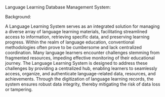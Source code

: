Language Learning Database Management System:

Background:

A Language Learning System serves as an integrated solution for managing a diverse array of language learning materials, facilitating streamlined access to information, retrieving specific data, and preserving learning progress. Within the realm of language education, conventional methodologies often prove to be cumbersome and lack centralized coordination. Many language learners encounter challenges stemming from fragmented resources, impeding effective monitoring of their educational journey. The Language Learning System is designed to address these challenges by providing a centralized hub, enabling learners to seamlessly access, organize, and authenticate language-related data, resources, and achievements. Through the digitization of language learning records, the system ensures robust data integrity, thereby mitigating the risk of data loss or tampering.
